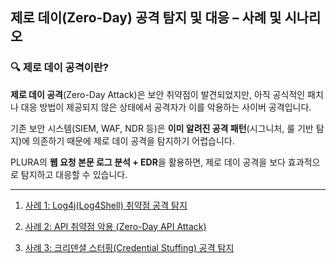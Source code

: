 ## 제로 데이(Zero-Day) 공격 탐지 및 대응 – 사례 및 시나리오

### 🔍 제로 데이 공격이란?  
**제로 데이 공격**(Zero-Day Attack)은 보안 취약점이 발견되었지만, 아직 공식적인 패치나 대응 방법이 제공되지 않은 상태에서 공격자가 이를 악용하는 사이버 공격입니다.  

기존 보안 시스템(SIEM, WAF, NDR 등)은 **이미 알려진 공격 패턴**(시그니처, 룰 기반 탐지)에 의존하기 때문에 제로 데이 공격을 탐지하기 어렵습니다.  

PLURA의 **웹 요청 본문 로그 분석 + EDR**을 활용하면, 제로 데이 공격을 보다 효과적으로 탐지하고 대응할 수 있습니다.  

---

1. [사례 1: Log4j(Log4Shell) 취약점 공격 탐지](scenario-log4j.md)

2. [사례 2: API 취약점 악용 (Zero-Day API Attack)](scenario-api-attack.md)

3. [사례 3: 크리덴셜 스터핑(Credential Stuffing) 공격 탐지](scenario-credential-stuffing.md)
